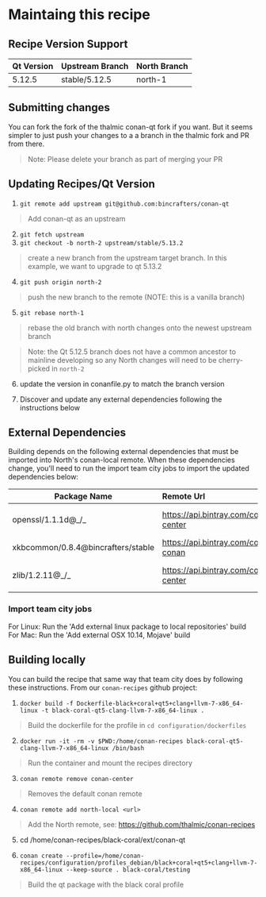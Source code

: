 # Maintaing this recipe

## Recipe Version Support

| Qt Version    | Upstream Branch   | North Branch |
| ------------- |:----------------- |:-------------|
| 5.12.5        | stable/5.12.5     | north-1     |

## Submitting changes

You can fork the fork of the thalmic conan-qt fork if you want.  But it seems simpler to just push your changes to a a branch in the thalmic fork and PR from there.

> Note: Please delete your branch as part of merging your PR

## Updating Recipes/Qt Version

1. `git remote add upstream git@github.com:bincrafters/conan-qt`

> Add conan-qt as an upstream

2. `git fetch upstream`
3. `git checkout -b north-2 upstream/stable/5.13.2`

> create a new branch from the upstream target branch.  In this example, we want to upgrade to qt 5.13.2

4. `git push origin north-2`

> push the new branch to the remote (NOTE: this is a vanilla branch)

5. `git rebase north-1`

> rebase the old branch with north changes onto the newest upstream branch

> Note: the Qt 5.12.5 branch does not have a common ancestor to mainline developing so any North changes will need to be cherry-picked in `north-2`

6. update the version in conanfile.py to match the branch version

7. Discover and update any external dependencies following the instructions below

## External Dependencies

Building depends on the following external dependencies that must be imported into North's conan-local remote.  When these dependencies change, you'll need to run the import team city jobs to import the updated dependencies below:

| Package Name    | Remote Url   | Package URL | Profile(s) |
| ------------- |:----------------- |:-------------|:-------------|
| openssl/1.1.1d@\_/\_ | https://api.bintray.com/conan/conan/conan-center | https://bintray.com/conan/conan-center/openssl%3A_ | clang+llvm-7-x86_64-linux, osx_10.14_clang_10.0 |
| xkbcommon/0.8.4@bincrafters/stable | https://api.bintray.com/conan/bincrafters/public-conan | https://bintray.com/bincrafters/public-conan/xkbcommon%3Abincrafters | clang+llvm-7-x86_64-linux |
| zlib/1.2.11@\_/\_ | https://api.bintray.com/conan/conan/conan-center  | https://bintray.com/conan/conan-center/zlib%3A_ | clang+llvm-7-x86_64-linux, osx_10.14_clang_10.0 |

### Import team city jobs
For Linux: Run the 'Add external linux package to local repositories' build
For Mac: Run the 'Add external OSX 10.14, Mojave' build

## Building locally

You can build the recipe that same way that team city does by following these instructions.  From our `conan-recipes` github project:

1. `docker build -f Dockerfile-black+coral+qt5+clang+llvm-7-x86_64-linux -t black-coral-qt5-clang-llvm-7-x86_64-linux .`

> Build the dockerfile for the profile in `cd configuration/dockerfiles`

2. `docker run -it -rm -v $PWD:/home/conan-recipes black-coral-qt5-clang-llvm-7-x86_64-linux /bin/bash`

> Run the container and mount the recipes directory

3. `conan remote remove conan-center`

> Removes the default conan remote

4. `conan remote add north-local <url>`

> Add the North remote, see: https://github.com/thalmic/conan-recipes

5. cd /home/conan-recipes/black-coral/ext/conan-qt

6. `conan create --profile=/home/conan-recipes/configuration/profiles_debian/black+coral+qt5+clang+llvm-7-x86_64-linux --keep-source . black-coral/testing`

> Build the qt package with the black coral profile
